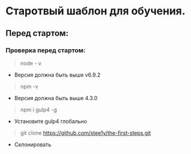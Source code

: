 # Старотвый шаблон для обучения.

## Перед стартом:

### Проверка перед стартом:

> node - v
* Версия должна быть вышe v6.9.2

> npm -v 
* Версия должна быть выше 4.3.0

> npm i gulp4 -g
* Установите gulp4 глобально

> git clone https://github.com/stee1y/the-first-steps.git
* Склонировать